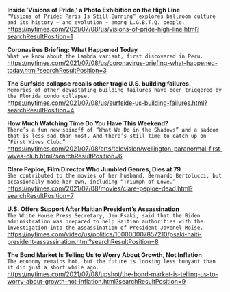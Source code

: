 **Inside ‘Visions of Pride,’ a Photo Exhibition on the High Line**\
`“Visions of Pride: Paris Is Still Burning” explores ballroom culture and its history — and evolution — among L.G.B.T.Q. people.`\
https://nytimes.com/2021/07/08/us/visions-of-pride-high-line.html?searchResultPosition=1

**Coronavirus Briefing: What Happened Today**\
`What we know about the Lambda variant, first discovered in Peru.`\
https://nytimes.com/2021/07/08/us/coronavirus-briefing-what-happened-today.html?searchResultPosition=3

**The Surfside collapse recalls other tragic U.S. building failures.**\
`Memories of other devastating building failures have been triggered by the Florida condo collapse.`\
https://nytimes.com/2021/07/08/us/surfside-us-building-failures.html?searchResultPosition=4

**How Much Watching Time Do You Have This Weekend?**\
`There’s a fun new spinoff of “What We Do in the Shadows” and a sadcom that is less sad than most. And there’s still time to catch up on “First Wives Club.”`\
https://nytimes.com/2021/07/08/arts/television/wellington-paranormal-first-wives-club.html?searchResultPosition=6

**Clare Peploe, Film Director Who Jumbled Genres, Dies at 79**\
`She contributed to the movies of her husband, Bernardo Bertolucci, but occasionally made her own, including “Triumph of Love.”`\
https://nytimes.com/2021/07/08/movies/clare-peploe-dead.html?searchResultPosition=7

**U.S. Offers Support After Haitian President’s Assassination**\
`The White House Press Secretary, Jen Psaki, said that the Biden administration was prepared to help Haitian authorities with the investigation into the assassination of President Jovenel Moïse.`\
https://nytimes.com/video/us/politics/100000007857210/psaki-haiti-president-assassination.html?searchResultPosition=8

**The Bond Market Is Telling Us to Worry About Growth, Not Inflation**\
`The economy remains hot, but the future is looking less buoyant than it did just a short while ago.`\
https://nytimes.com/2021/07/08/upshot/the-bond-market-is-telling-us-to-worry-about-growth-not-inflation.html?searchResultPosition=9


